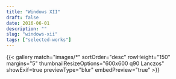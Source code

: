 ```yaml
---
title: "Windows XII"
draft: false
date: 2016-06-01
description: ""
slug: "windows-xii"
tags: ["selected-works"]
---
```


{{< gallery match="images/*" sortOrder="desc" rowHeight="150" margins="5" thumbnailResizeOptions="600x600 q90 Lanczos" showExif=true previewType="blur" embedPreview="true" >}}
